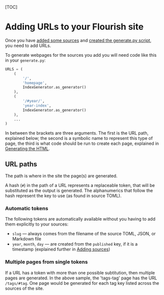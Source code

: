 [TOC]

# Adding URLs to your Flourish site

Once you have [added some sources](/adding-sources/) and [created the
generate.py script](/generating-output/), you need to add URLs.


To generate webpages for the sources you add you will need code like this in
your `generate.py`:

```python
URLS = (
    (
        '/',
        'homepage',
        IndexGenerator.as_generator()
    ),
    (
        '/#year/',
        'year-index',
        IndexGenerator.as_generator()
    ),
    ...
)
```

In between the brackets are three arguments. The first is the URL path,
explained below; the second is a symbolic name to represent this type of page,
the third is what code should be run to create each page, explained in
[Generating the HTML](/generating-html/).


## URL paths

The path is where in the site the page(s) are generated. 

A hash (`#`) in the path of a URL represents a replaceable token, that will be
substituted as the output is generated. The alphanumerics that follow the hash
represent the key to use (as found in source TOML). 

### Automatic tokens

The following tokens are automatically available without you having to add
them explicitly to your sources:

  * `slug` — always comes from the filename of the source TOML, JSON, or
    Markdown file
  * `year`, `month`, `day` — are created from the `published` key, if it
    is a timestamp (explained further in [Adding sources](/adding-sources/))

### Multiple pages from single tokens

If a URL has a token with more than one possible subtitution, then multiple
pages are generated. In the above sample, the 'tags-tag' page has the URL
`/tags/#tag`. One page would be generated for each tag key listed across the
sources of the site.
